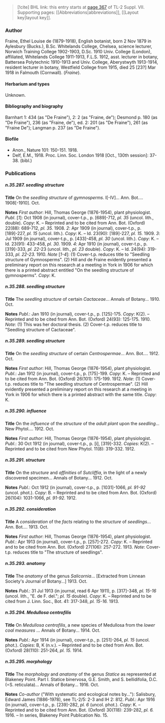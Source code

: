 > [!cite] BHL link: this entry starts at [page 367](https://www.biodiversitylibrary.org/item/103834#page/389/mode/1up) of TL-2 Suppl. VII.
> Supporting pages: [[Abbreviations|abbreviations]], [[Layout key|layout key]].

### Author

Fraine, Ethel Louise de (1879-1918), English botanist, born 2 Nov 1879 in Aylesbury (Bucks.), B.Sc. Whitelands College, Chelsea, science lecturer, Norwich Training College 1902-1903, D.Sc. 1910 Univ. College (London), affiliated, Whitelands College 1911-1913, F.L.S. 1912, asst. lecturer in botany, Battersea Polytechnic 1910-1913 and Univ. College, Aberystwyth 1913-1914, resident lecturer in botany, Westfield College from 1915, died 25 \[23?\] Mar 1918 in Falmouth (Cornwall). (*Fraine*).

#### Herbarium and types

Unknown.

#### Bibliography and biography

Barnhart 1: 434 (as "De Fraine"), 2: 2 (as "Fraine, de"); Desmond p. 180 (as "De Fraine"), 236 (as "Fraine, de"), ed. 2: 201 (as "De Fraine"), 261 (as "Fraine De"); Langman p. 237 (as "De Fraine").

#### Biofile

- Anon., Nature 101: 150-151. 1918.
- Delf, E.M., 1918. Proc. Linn. Soc. London 1918 \[Oct., 130th session\]: 37-38. (bibl.)

### Publications

##### n.35.287. seedling structure

**Title**
On the *seedling structure* of *gymnosperms*. I\[-IV\]... Ann. Bot.... 1908\[-1910\]. Oct.

**Notes**
*First author*: Hill, Thomas George (1876-1954), plant physiologist.
*Publ*. \[*1*\]: Oct 1908 (in journal), cover-t.p., p. \[689\]-712, *pl. 35* (uncol. lith., double). *Copy*: K. – Reprinted and to be cited from Ann. Bot. (Oxford) 22(88): 689-712, *pl. 35.* 1908.
*2*: Apr 1909 (in journal), cover-t.p., p. \[189\]-227, *pl. 15* (uncol. lith.). *Copy*: K. – Id. 23(90): \[189\]-227, *pl. 15.* 1909.
*3*: Jul 1909 (in journal), cover-t.p., p. \[433\]-458, *pl. 30* (uncol. lith.). *Copy*: K. – Id. 23(91): 433-458, *pl. 30.* 1909.
*4*: Apr 1910 (in journal), cover-t.p., p. \[319\]-333, *pl. 22*-23 (uncol. lith., *pl. 23* double).
*Copy*: K. – Id. 24(94): 319-333, *pl. 22-23.* 1910.
*Note* \[*1-4*\]: (1) Cover-t.p. reduces title to "Seedling structure of Gymnosperms". (2) Hill and de Fraine evidently presented a preliminary report on this research at a meeting in York in 1906 for which there is a printed abstract entitled "On the seedling structure of gymnosperms". *Copy*: K.

##### n.35.288. seedling structure

**Title**
The *seedling structure* of certain *Cactaceae*... Annals of Botany... 1910. Oct.

**Notes**
*Publ*.: Jan 1910 (in journal), cover-t.p., p. \[125\]-175. *Copy*: K(2). – Reprinted and to be cited from Ann. Bot. (Oxford) 24(93): 125-175. 1910.
*Note*: (1) This was her doctoral thesis. (2) Cover-t.p. reduces title to "Seedling structure of Cactaceae".

##### n.35.289. seedling structure

**Title**
On the *seedling structure* of certain *Centrospermae*... Ann. Bot.... 1912. Oct.

**Notes**
*First author*: Hill, Thomas George (1876-1954), plant physiologist.
*Publ*.: Jan 1912 (in journal), cover-t.p., p. \[175\]-199. *Copy*: K. – Reprinted and to be cited from Ann. Bot. (Oxford) 26(101): 175-199. 1912.
*Note*: (1) Cover-t.p. reduces title to "The seedling structure of Centrospermae". (2) Hill evidently presented a preliminary report on this research at a meeting in York in 1906 for which there is a printed abstract with the same title. *Copy*: K.

##### n.35.290. influence

**Title**
On the *influence* of the *structure* of the *adult plant* upon the *seedling*... New Phytol.... 1912. Oct.

**Notes**
*First author*: Hill, Thomas George (1876-1954), plant physiologist.
*Publ*.: 30 Oct 1912 (in journal), cover-t.p., p. \[i\], \[319\]-332. *Copies*: K(2). – Reprinted and to be cited from New Phytol. 11(8): 319-332. 1912.

##### n.35.291. structure

**Title**
On the *structure* and *affinities* of *Sutcliffia*, in the light of a newly discovered specimen... Annals of Botany... 1912. Oct.

**Notes**
*Publ*.: Oct 1912 (in journal), cover-t.p., p. \[1031\]-1066, *pl. 91-92* (uncol. phot.). *Copy*: B. – Reprinted and to be cited from Ann. Bot. (Oxford) 26(104): 1031-1066, *pl. 91-92.* 1912.

##### n.35.292. consideration

**Title**
A *consideration* of the *facts* relating to the *structure* of *seedlings*... Ann. Bot.... 1913. Oct.

**Notes**
*First author*: Hill, Thomas George (1876-1954), plant physiologist.
*Publ*.: Apr 1913 (in journal), cover-t.p., p. \[257\]-272. *Copy*: K. – Reprinted and to be cited from Ann. Bot. (Oxford) 27(106): 257-272. 1913.
*Note*: Cover-t.p. reduces title to "The structure of seedlings".

##### n.35.293. anatomy

**Title**
The *anatomy* of the genus *Salicornia*... \[Extracted from Linnean Society's Journal of Botany...\] 1913. Oct.

**Notes**
*Publ*.: 31 Jul 1913 (in journal, read 6 Apr 1911), p. \[317\]-348, *pl. 15-16* (uncol. lith., "E. de F. del."; *pl. 15* double). *Copy*: K. – Reprinted and to be cited from J. Linn. Soc., Bot. 41: 317-348, *pl. 15-16.* 1913.

##### n.35.294. Medullosa centrofilis

**Title**
On *Medullosa centrofilis*, a new species of Medullosa from the *lower coal measures* ... Annals of Botany... 1914. Oct.

**Notes**
*Publ*.: Apr 1914 (in journal), cover-t.p., p. \[251\]-264, *pl. 15* (uncol. phot.). *Copies*: B, K (n.v.). – Reprinted and to be cited from Ann. Bot. (Oxford) 28(110): 251-264, *pl. 15.* 1914.

##### n.35.295. morphology

**Title**
The *morphology* and *anatomy* of the genus *Statice* as represented at Blakeney Point. Part I. Statice binervosa, G.E. Smith, and S. bellidifolia, D.C. (=S. reticulata)... Annals of Botany... 1916. Oct.

**Notes**
*Co-author* ("With systematic and ecological notes by..."): Salisbury, Edward James (1886-1978), see TL-2/5: 2-3 and IH 2: 812.
*Publ*.: Apr 1916 (in journal), cover-t.p., p. \[239\]-282, *pl. 6* (uncol. phot.). *Copy*: K. – Reprinted and to be cited from Ann. Bot. (Oxford) 30(118): 239-282, *pl. 6.* 1916. – In series, Blakeney Point Publication No. 15.

